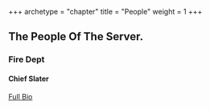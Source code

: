 +++
archetype = "chapter"
title = "People"
weight = 1
+++

## The People Of The Server. 

### Fire Dept

#### Chief Slater  
 [Full Bio](/fivem/fivemlore/people/slater)
